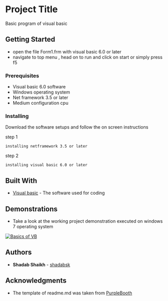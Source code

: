 # Project Title

Basic program of visual basic 

## Getting Started

* open the file Form1.frm with visual basic 6.0 or later
* navigate to top menu , head on to run and click on start or simply press f5

### Prerequisites

* Visual basic 6.0 software
* Windows operating system
* Net framework 3.5 or later
* Medium configuration cpu


### Installing

Download the software setups and follow the on screen instructions

step 1

```
installing netframework 3.5 or later
```

step 2

```
installing visual basic 6.0 or later
```

## Built With

* [Visual basic](https://microsoft-visual-basic.en.softonic.com/download) - The software used for coding


## Demonstrations

* Take a look at the working project demonstration executed on windows 7 operating system


[![Basics of VB](https://i.ytimg.com/vi/xagY-4z9M-E/hqdefault.jpg)](https://youtu.be/xagY-4z9M-E)


## Authors

* **Shadab Shaikh** - [shadabsk](https://github.com/shadabsk)


## Acknowledgments

* The template of readme.md was taken from [PurpleBooth](https://github.com/PurpleBooth)


